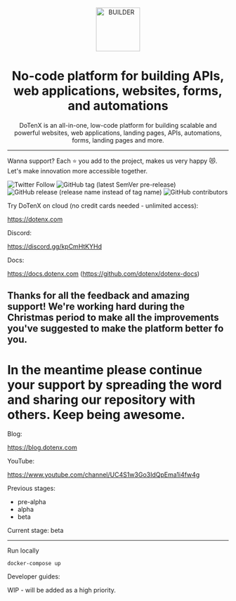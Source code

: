 <br />
<p align="center">
<img alt="BUILDER" src="https://app.dotenx.com/static/media/logo.678522740bc0af21222e.png" width="100" />
</p>
<h1 align="center">
  No-code platform for building APIs, web applications, websites, forms, and automations
</h1>
<p align="center">
  DoTenX is an all-in-one, low-code platform for building scalable and powerful websites, web applications, landing pages, APIs, automations, forms, landing pages and more.
</p>

---

Wanna support? Each ⭐ you add to the project, makes us very happy 😻. Let's make innovation more accessible together.

![Twitter Follow](https://img.shields.io/twitter/follow/Do10X?style=social) ![GitHub tag (latest SemVer pre-release)](https://img.shields.io/github/v/tag/dotenx/dotenx?include_prereleases) ![GitHub release (release name instead of tag name)](https://img.shields.io/github/v/release/dotenx/dotenx?include_prereleases) ![GitHub contributors](https://img.shields.io/github/contributors/dotenx/dotenx)

Try DoTenX on cloud (no credit cards needed - unlimited access):

https://dotenx.com


Discord:

https://discord.gg/kpCmHtKYHd

Docs:

https://docs.dotenx.com (https://github.com/dotenx/dotenx-docs)

<h2>Thanks for all the feedback and amazing support! We're working hard during the Christmas period to make all the improvements you've suggested to make the platform better fo you.</h2>

<h1>In the meantime please continue your support by spreading the word and sharing our repository with others. Keep being awesome.</h1>


Blog:

https://blog.dotenx.com

YouTube:

https://www.youtube.com/channel/UC4S1w3Go3IdQpEma1i4fw4g

Previous stages:
- pre-alpha
- alpha
- beta


Current stage: beta

---

Run locally

```
docker-compose up
```

Developer guides:

WIP - will be added as a high priority.
